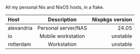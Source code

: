 All my personal Nix and NixOS hosts, in a flake.

|Host|Description|Nixpkgs version|
|:---|:---:|---:|
|alexandria|Personal server/NAS|24.05|
|io|Mobile workstation|unstable|
|rotterdam|Workstation|unstable|
